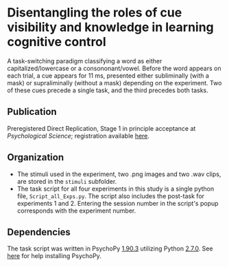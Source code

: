 # Disentangling the roles of cue visibility and knowledge in learning cognitive control
A task-switching paradigm classifying a word as either capitalized/lowercase or a consononant/vowel. Before the word appears on each trial, a cue appears for 11 ms, presented either subliminally (with a mask) or supraliminally (without a mask) depending on the experiment. Two of these cues precede a single task, and the third precedes both tasks.

## Publication

Preregistered Direct Replication, Stage 1 in principle acceptance at *Psychological Science*; registration available [here](https://osf.io/7jfbp/).

## Organization
* The stimuli used in the experiment, two .png images and two .wav clips, are stored in the `stimuli` subfolder.
* The task script for all four experiments in this study is a single python file, `Script_all_Exps.py`. The script also includes the post-task for experiments 1 and 2. Entering the session number in the script's popup corresponds with the experiment number.

## Dependencies
The task script was written in PsychoPy [1.90.3](https://github.com/psychopy/psychopy/releases/tag/1.90.3) utilizing Python [2.7.0](https://www.python.org/downloads/release/python-270/). See [here](https://psychologyit.uconn.edu/2017/09/20/instructions-for-installing-psychopy/) for help installing PsychoPy.
